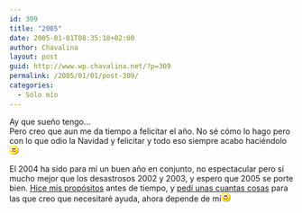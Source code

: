 ```yaml
---
id: 309
title: "2005"
date: 2005-01-01T08:35:18+02:00
author: Chavalina
layout: post
guid: http://www.wp.chavalina.net/?p=309
permalink: /2005/01/01/post-309/
categories:
  - Sólo mío
---
```

Ay que sueño tengo…  
Pero creo que aun me da tiempo a felicitar el año. No sé cómo lo hago pero con lo que odio la Navidad y felicitar y todo eso siempre acabo haciéndolo![emo](/imagenes/emoticonos/confuso.gif) 

El 2004 ha sido para mí un buen año en conjunto, no espectacular pero sí mucho mejor que los desastrosos 2002 y 2003, y espero que 2005 se porte bien. <a href="http://www.chavalina.net/comentar.php?idpost=284&q=" target="_blank">Hice mis propósitos</a> antes de tiempo, y <a href="http://www.chavalina.net/comentar.php?idpost=302&q=" target="_blank">pedí unas cuantas cosas</a> para las que creo que necesitaré ayuda, ahora depende de mí![emo](/imagenes/emoticonos/sonrisa.gif)